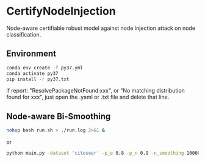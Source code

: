# CertifyNodeInjection
 Node-aware certifiable robust model against node injection attack on node classification.


## Environment

```bash
conda env create -f py37.yml
conda activate py37
pip install -r py37.txt
```
if report: "ResolvePackageNotFound:xxx", or "No matching distribution found for xxx", just open the .yaml or .txt file and delete that line.


## Node-aware Bi-Smoothing
```bash
nohup bash run.sh > ./run.log 2>&1 &
```

or 
```bash
python main.py -dataset 'citeseer' -p_e 0.8 -p_n 0.9 -n_smoothing 10000 -degree_budget 5 -certify_mode 'poisoning' -singleton 'exclude' -gpuID 0
```
